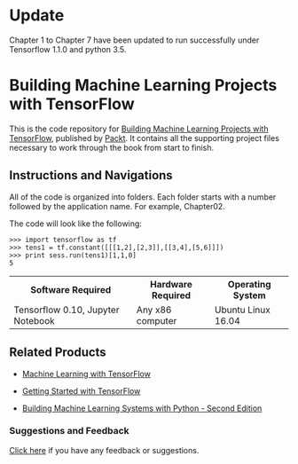 # Update
Chapter 1 to Chapter 7 have been updated to run successfully under Tensorflow 1.1.0 and python 3.5.

# Building Machine Learning Projects with TensorFlow
This is the code repository for [Building Machine Learning Projects with TensorFlow](https://www.packtpub.com/big-data-and-business-intelligence/building-machine-learning-projects-tensorflow?utm_source=github&utm_medium=repository&utm_campaign=9781786466587), published by [Packt](https://www.packtpub.com). It contains all the supporting project files necessary to work through the book from start to finish.
## Instructions and Navigations
All of the code is organized into folders. Each folder starts with a number followed by the application name. For example, Chapter02.



The code will look like the following:
```
>>> import tensorflow as tf 
>>> tens1 = tf.constant([[[1,2],[2,3]],[[3,4],[5,6]]]) 
>>> print sess.run(tens1)[1,1,0] 
5 
```


<table>
  <tr>
    <th>Software Required</th>
    <th>Hardware Required</th>
    <th>Operating System</th>
  </tr>
  <tr>
    <td>Tensorflow 0.10, Jupyter Notebook</td>
    <td>Any x86 computer</td>
    <td>Ubuntu Linux 16.04</td>
  </tr>
  <table>

## Related Products
* [Machine Learning with TensorFlow](https://www.packtpub.com/big-data-and-business-intelligence/machine-learning-tensorflow?utm_source=github&utm_medium=repository&utm_campaign=9781786462961)

* [Getting Started with TensorFlow](https://www.packtpub.com/big-data-and-business-intelligence/getting-started-tensorflow?utm_source=github&utm_medium=repository&utm_campaign=9781786468574)

* [Building Machine Learning Systems with Python - Second Edition](https://www.packtpub.com/big-data-and-business-intelligence/building-machine-learning-systems-python-second-edition?utm_source=github&utm_medium=repository&utm_campaign=9781784392772)
### Suggestions and Feedback
[Click here](https://docs.google.com/forms/d/e/1FAIpQLSe5qwunkGf6PUvzPirPDtuy1Du5Rlzew23UBp2S-P3wB-GcwQ/viewform) if you have any feedback or suggestions.
